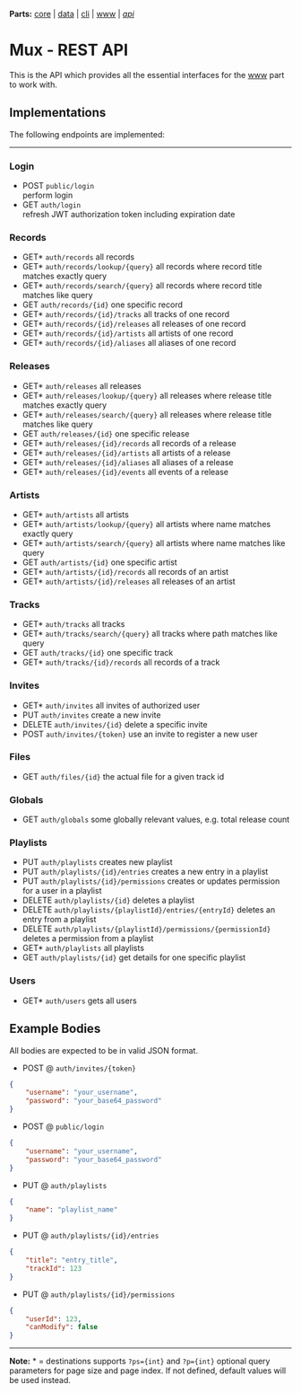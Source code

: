 **Parts:** [core](https://github.com/tobiaswuerth/mux-core) | [data](https://github.com/tobiaswuerth/mux-data) | [cli](https://github.com/tobiaswuerth/mux-cli) | [www](https://github.com/tobiaswuerth/mux-www) | *[api](https://github.com/tobiaswuerth/mux-api)*

# Mux - REST API

This is the API which provides all the essential interfaces for the [www](https://github.com/tobiaswuerth/mux-www) part to work with.

## Implementations

The following endpoints are implemented:

-----

### Login
* POST 	`public/login`					
perform login
* GET 	`auth/login`				
refresh JWT authorization token including expiration date

### Records
* GET*	`auth/records`
all records
* GET*	`auth/records/lookup/{query}`
all records where record title matches exactly query
* GET*	`auth/records/search/{query}`
all records where record title matches like query
* GET		`auth/records/{id}`
one specific record 
* GET*	`auth/records/{id}/tracks`
all tracks of one record
* GET*	`auth/records/{id}/releases`
all releases of one record
* GET*	`auth/records/{id}/artists`
all artists of one record
* GET*	`auth/records/{id}/aliases`
all aliases of one record

### Releases
* GET*	`auth/releases`
all releases
* GET*	`auth/releases/lookup/{query}`
all releases where release title matches exactly query
* GET*	`auth/releases/search/{query}`
all releases where release title matches like query
* GET		`auth/releases/{id}`
one specific release
* GET*	`auth/releases/{id}/records`
all records of a release
* GET*	`auth/releases/{id}/artists`
all artists of a release
* GET*	`auth/releases/{id}/aliases`
all aliases of a release
* GET*	`auth/releases/{id}/events`
all events of a release

### Artists
* GET*	`auth/artists`
all artists
* GET*	`auth/artists/lookup/{query}`
all artists where name matches exactly query
* GET*	`auth/artists/search/{query}`
all artists where name matches like query 
* GET		`auth/artists/{id}`
one specific artist
* GET*	`auth/artists/{id}/records`
all records of an artist
* GET*	`auth/artists/{id}/releases`
all releases of an artist

### Tracks
* GET*	`auth/tracks`
all tracks
* GET* `auth/tracks/search/{query}`
all tracks where path matches like query
* GET		`auth/tracks/{id}`
one specific track
* GET*	`auth/tracks/{id}/records`
all records of a track

### Invites
* GET* `auth/invites`
all invites of authorized user
* PUT `auth/invites`
create a new invite
* DELETE `auth/invites/{id}`
delete a specific invite
* POST `auth/invites/{token}`
use an invite to register a new user

### Files
* GET	`auth/files/{id}`
the actual file for a given track id

### Globals
* GET	`auth/globals`
some globally relevant values, e.g. total release count

### Playlists
* PUT	`auth/playlists`
creates new playlist
* PUT	`auth/playlists/{id}/entries`
creates a new entry in a playlist
* PUT	`auth/playlists/{id}/permissions`
creates or updates permission for a user in a playlist
* DELETE	`auth/playlists/{id}`
deletes a playlist
* DELETE	`auth/playlists/{playlistId}/entries/{entryId}`
deletes an entry from a playlist
* DELETE	`auth/playlists/{playlistId}/permissions/{permissionId}`
deletes a permission from a playlist
* GET*	`auth/playlists`
all playlists
* GET	`auth/playlists/{id}`
get details for one specific playlist

### Users
* GET*	`auth/users`
gets all users

## Example Bodies
All bodies are expected to be in valid JSON format.

* POST @ `auth/invites/{token}`
```json
{
    "username": "your_username",
    "password": "your_base64_password"
}
```

* POST @ `public/login`
```json
{
    "username": "your_username",
    "password": "your_base64_password"
}
```

* PUT @ `auth/playlists`
```json
{
	"name": "playlist_name"
}
```

* PUT @ `auth/playlists/{id}/entries`
```json
{
	"title": "entry_title",
	"trackId": 123
}
```

* PUT @ `auth/playlists/{id}/permissions`
```json
{
	"userId": 123,
	"canModify": false
}
```

-----

**Note:**
\* = destinations supports `?ps={int}` and `?p={int}` optional query parameters for page size and page index. If not defined, default values will be used instead.
